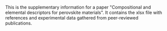 This is the supplementary information for a paper "Compositional and elemental descriptors for perovskite materials". It contains the xlsx file with references and experimental data gathered from peer-reviewed publications.
